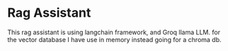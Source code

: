 # Rag Assistant
This rag assistant is using langchain framework, and Groq llama LLM. for the vector database I have use in memory instead going for a chroma db. 
